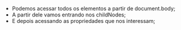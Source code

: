 * Podemos acessar todos os elementos a partir de document.body;
* A partir dele vamos entrando nos childNodes;
* E depois acessando as propriedades que nos interessam;